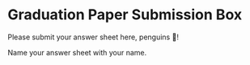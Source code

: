 # Graduation Paper Submission Box

Please submit your answer sheet here, penguins 🐧!

Name your answer sheet with your name.
